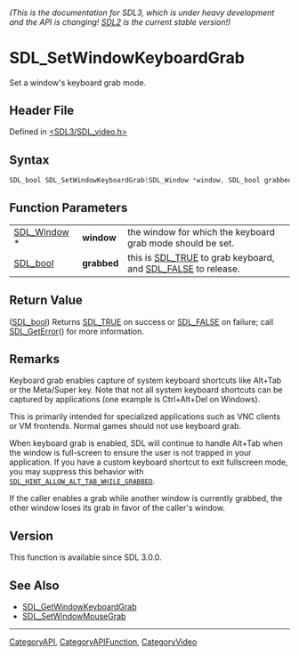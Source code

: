 ###### (This is the documentation for SDL3, which is under heavy development and the API is changing! [SDL2](https://wiki.libsdl.org/SDL2/) is the current stable version!)
# SDL_SetWindowKeyboardGrab

Set a window's keyboard grab mode.

## Header File

Defined in [<SDL3/SDL_video.h>](https://github.com/libsdl-org/SDL/blob/main/include/SDL3/SDL_video.h)

## Syntax

```c
SDL_bool SDL_SetWindowKeyboardGrab(SDL_Window *window, SDL_bool grabbed);
```

## Function Parameters

|                            |             |                                                                                       |
| -------------------------- | ----------- | ------------------------------------------------------------------------------------- |
| [SDL_Window](SDL_Window) * | **window**  | the window for which the keyboard grab mode should be set.                            |
| [SDL_bool](SDL_bool)       | **grabbed** | this is [SDL_TRUE](SDL_TRUE) to grab keyboard, and [SDL_FALSE](SDL_FALSE) to release. |

## Return Value

([SDL_bool](SDL_bool)) Returns [SDL_TRUE](SDL_TRUE) on success or
[SDL_FALSE](SDL_FALSE) on failure; call [SDL_GetError](SDL_GetError)() for
more information.

## Remarks

Keyboard grab enables capture of system keyboard shortcuts like Alt+Tab or
the Meta/Super key. Note that not all system keyboard shortcuts can be
captured by applications (one example is Ctrl+Alt+Del on Windows).

This is primarily intended for specialized applications such as VNC clients
or VM frontends. Normal games should not use keyboard grab.

When keyboard grab is enabled, SDL will continue to handle Alt+Tab when the
window is full-screen to ensure the user is not trapped in your
application. If you have a custom keyboard shortcut to exit fullscreen
mode, you may suppress this behavior with
[`SDL_HINT_ALLOW_ALT_TAB_WHILE_GRABBED`](SDL_HINT_ALLOW_ALT_TAB_WHILE_GRABBED).

If the caller enables a grab while another window is currently grabbed, the
other window loses its grab in favor of the caller's window.

## Version

This function is available since SDL 3.0.0.

## See Also

- [SDL_GetWindowKeyboardGrab](SDL_GetWindowKeyboardGrab)
- [SDL_SetWindowMouseGrab](SDL_SetWindowMouseGrab)

----
[CategoryAPI](CategoryAPI), [CategoryAPIFunction](CategoryAPIFunction), [CategoryVideo](CategoryVideo)

